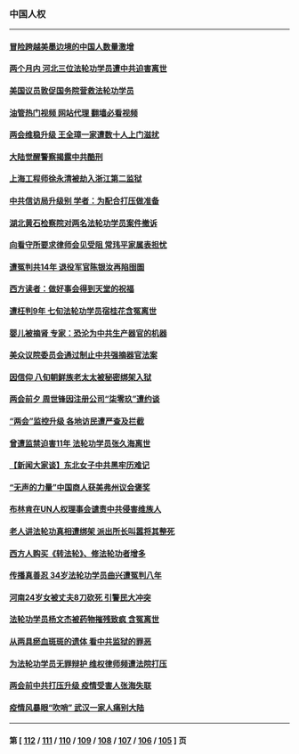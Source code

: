 ### 中国人权
---
#### [冒险跨越美墨边境的中国人数量激增](../../pages/ncid278/n13946742.md?03100845) 
#### [两个月内 河北三位法轮功学员遭中共迫害离世](../../pages/ncid278/n13945856.md?03100845) 
#### [美国议员敦促国务院营救法轮功学员](../../pages/ncid278/n13945791.md?03100845) 
#### [油管热门视频 网站代理 翻墙必看视频](http://138.2.39.72:81/youtube.html?epic-marker?03100845)
#### [两会维稳升级 王全璋一家遭数十人上门滋扰](../../pages/ncid278/n13946416.md?03100845) 
#### [大陆觉醒警察揭露中共酷刑](../../pages/ncid278/n13937616.md?03100845) 
#### [上海工程师徐永清被劫入浙江第二监狱](../../pages/ncid278/n13945041.md?03100845) 
#### [中共信访局升级别 学者：为配合打压做准备](../../pages/ncid278/n13945602.md?03100845) 
#### [湖北黄石检察院对两名法轮功学员案件撤诉](../../pages/ncid278/n13944382.md?03100845) 
#### [向看守所要求律师会见受阻 常玮平家属表担忧](../../pages/ncid278/n13944719.md?03100845) 
#### [遭冤判共14年 退役军官陈银汝再陷囹圄](../../pages/ncid278/n13943569.md?03100845) 
#### [西方读者：做好事会得到天堂的祝福](../../pages/ncid278/n13943151.md?03100845) 
#### [遭枉判9年 七旬法轮功学员宿桂花含冤离世](../../pages/ncid278/n13943708.md?03100845) 
#### [婴儿被摘肾 专家：恐沦为中共生产器官的机器](../../pages/ncid278/n13944074.md?03100845) 
#### [美众议院委员会通过制止中共强摘器官法案](../../pages/ncid278/n13943637.md?03100845) 
#### [因信仰 八旬朝鲜族老太太被秘密绑架入狱](../../pages/ncid278/n13942333.md?03100845) 
#### [两会前夕 周世锋因注册公司“柒零玖”遭约谈](../../pages/ncid278/n13942894.md?03100845) 
#### [“两会”监控升级 各地访民遭严查及拦截](../../pages/ncid278/n13942702.md?03100845) 
#### [曾遭监禁迫害11年 法轮功学员张久海离世](../../pages/ncid278/n13941569.md?03100845) 
#### [【新闻大家谈】东北女子中共黑牢历难记](../../pages/ncid278/n13942450.md?03100845) 
#### [“无声的力量”中国商人获美弗州议会褒奖](../../pages/ncid278/n13941208.md?03100845) 
#### [布林肯在UN人权理事会谴责中共侵害维族人](../../pages/ncid278/n13941841.md?03100845) 
#### [老人讲法轮功真相遭绑架 派出所长叫嚣将其整死](../../pages/ncid278/n13939553.md?03100845) 
#### [西方人购买《转法轮》、修法轮功者增多](../../pages/ncid278/n13939369.md?03100845) 
#### [传播真善忍 34岁法轮功学员曲兴遭冤判八年](../../pages/ncid278/n13939536.md?03100845) 
#### [河南24岁女被丈夫8刀砍死 引警民大冲突](../../pages/ncid278/n13939491.md?03100845) 
#### [法轮功学员杨文杰被药物摧残致疯 含冤离世](../../pages/ncid278/n13938659.md?03100845) 
#### [从两具瘀血斑斑的遗体 看中共监狱的罪恶](../../pages/ncid278/n13936388.md?03100845) 
#### [为法轮功学员无罪辩护 维权律师频遭法院打压](../../pages/ncid278/n13937296.md?03100845) 
#### [两会前中共打压升级 疫情受害人张海失联](../../pages/ncid278/n13938299.md?03100845) 
#### [疫情风暴眼“吹哨” 武汉一家人痛别大陆](../../pages/ncid278/n13937906.md?03100845) 

---
#### 第 [ [112](./112.md?03100845) / [111](./111.md?03100845) / [110](./110.md?03100845) / [109](./109.md?03100845) / [108](./108.md?03100845) / [107](./107.md?03100845) / [106](./106.md?03100845) / [105](./105.md?03100845) ] 页
